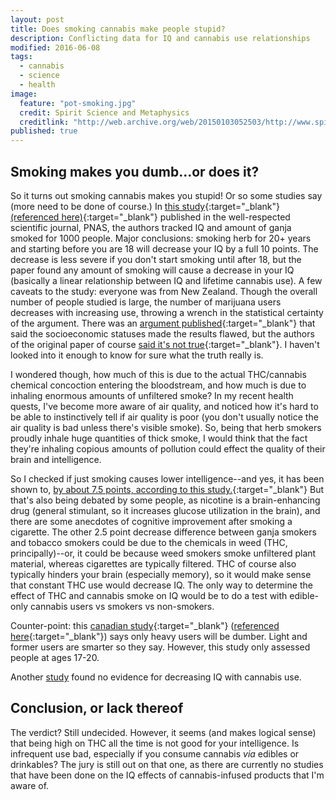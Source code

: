 ```yaml
---
layout: post
title: Does smoking cannabis make people stupid?
description: Conflicting data for IQ and cannabis use relationships
modified: 2016-06-08
tags: 
  - cannabis
  - science
  - health
image: 
  feature: "pot-smoking.jpg"
  credit: Spirit Science and Metaphysics
  creditlink: "http://web.archive.org/web/20150103052503/http://www.spiritscienceandmetaphysics.com/study-finds-marijuana-increases-your-iq"
published: true
---
```


## Smoking makes you dumb...or does it?

So it turns out smoking cannabis makes you stupid!  Or so some studies say (more need to be done of course.)  In [this study](http://www.pnas.org/content/109/40/E2657){:target="_blank"} [(referenced here)](http://www.nature.com/news/drop-in-iq-linked-to-heavy-teenage-cannabis-use-1.11278){:target="_blank"} published in the well-respected scientific journal, PNAS, the authors tracked IQ and 
amount of ganja smoked for 1000 people.  Major conclusions: smoking herb for 20+ years and starting before you are 18 will decrease your IQ by a full 10 points.
The decrease is less severe if you don't start smoking until after 18, but the paper found any amount of smoking will cause a decrease in your IQ (basically a linear relationship between IQ and lifetime cannabis use).  A few caveats to the study: everyone was from New Zealand.  Though the overall number of people studied is large, the number of marijuana users decreases with increasing use, throwing a wrench in the statistical certainty of the argument.  There was an [argument published](http://www.pnas.org/content/110/11/4251.abstract){:target="_blank"} that said the socioeconomic statuses made the results flawed, but the authors of the original paper of course [said it's not true](http://www.ncbi.nlm.nih.gov/pmc/articles/PMC3600438/){:target="_blank"}.  I haven't looked into it enough to know for sure what the truth really is.

I wondered though, how much of this is due to the actual THC/cannabis chemical concoction entering the bloodstream, and how much is due to inhaling enormous amounts of unfiltered 
smoke? In my recent health quests, I've become more aware of air quality, and noticed how it's hard to be able to instinctively tell if air quality is poor (you don't usually notice the air quality is bad unless there's visible smoke).  So, being that herb smokers proudly inhale huge quantities of thick smoke, I would think that the fact they're inhaling copious amounts of pollution could effect the quality of their brain and intelligence.

So I checked if just smoking causes lower intelligence--and yes, it has been shown to, [by about 7.5 points, according to this study.](http://www.reuters.com/article/2010/02/23/us-smokers-smarter-idUSTRE61M3UQ20100223){:target="_blank"}  But that's also being debated by some people, as nicotine is a brain-enhancing drug (general stimulant, so it increases glucose utilization in the brain), and there are some anecdotes of cognitive improvement after smoking a cigarette.
The other 2.5 point decrease difference between ganja smokers and tobacco smokers could be due to the chemicals in weed (THC, principally)--or, it could be because weed smokers smoke unfiltered plant material, whereas cigarettes are typically filtered.  THC of course also typically hinders your brain (especially memory), so it would make sense that constant THC use would decrease IQ.  The only way to determine the effect of THC and cannabis smoke on IQ would be to do a test with edible-only cannabis users vs smokers vs non-smokers.

Counter-point: this [canadian study](http://www.cmaj.ca/content/166/7/887.full.pdf+html){:target="_blank"} ([referenced here](http://web.archive.org/web/20150103052503/http://www.spiritscienceandmetaphysics.com/study-finds-marijuana-increases-your-iq){:target="_blank"}) says only heavy users will be dumber.  Light and former users are smarter so they say.  However, this study only assessed people at ages 17-20.

Another [study](http://www.sciencemag.org/news/2016/01/twins-study-finds-no-evidence-marijuana-lowers-iq-teens) found no evidence for decreasing IQ with cannabis use.

## Conclusion, or lack thereof

The verdict?  Still undecided.  However, it seems (and makes logical sense) that being high on THC all the time is not good for your intelligence.  Is infrequent use bad, especially if you consume cannabis *via* edibles or drinkables?  The jury is still out on that one, as there are currently no studies that have been done on the IQ effects of cannabis-infused products that I'm aware of.
